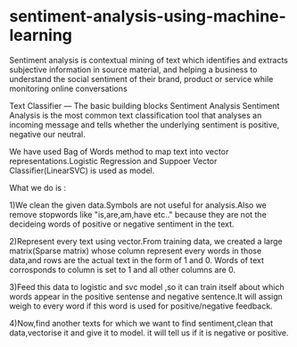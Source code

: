# sentiment-analysis-using-machine-learning
Sentiment analysis is contextual mining of text which identifies and extracts subjective information in source material, and helping a business to understand the social sentiment of their brand, product or service while monitoring online conversations

Text Classifier — The basic building blocks
Sentiment Analysis
Sentiment Analysis is the most common text classification tool that analyses an incoming message and tells whether the underlying sentiment is positive, negative our neutral.

We have used Bag of Words method to map text into vector representations.Logistic Regression and Suppoer Vector Classifier(LinearSVC) is used as model.

What we do is :

1)We clean the given data.Symbols are not useful for analysis.Also we remove stopwords like "is,are,am,have etc.." because they are not the decideing words of positive or negative sentiment in the text.

2)Represent every text using vector.From training data, we created a large matrix(Sparse matrix) whose column represent every words in those data,and rows are the actual text in the form of 1 and 0. Words of text corrosponds to column is set to 1 and all other columns 
are 0.

3)Feed this data to logistic and svc model ,so it can train itself about which words appear in the positive sentense and negative sentence.It will assign weigh to every word if this word is used for positive/negative feedback.

4)Now,find another texts for which we want to find sentiment,clean that data,vectorise it and give it to model.
it will tell us if it is negative or positive.
